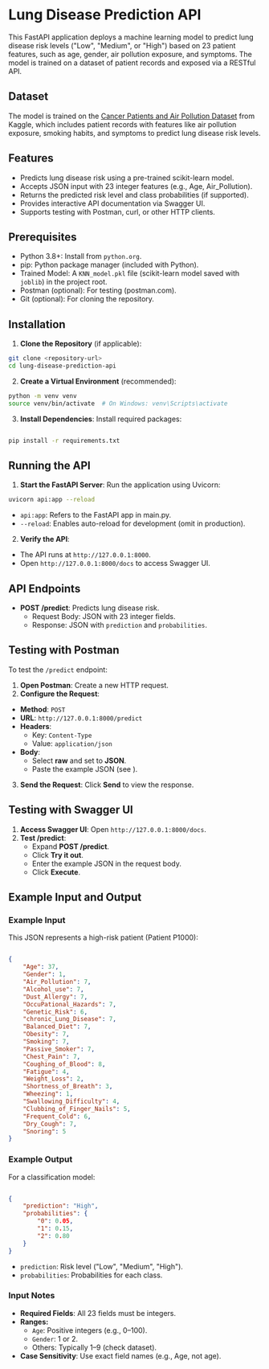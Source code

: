# Lung Disease Prediction API
This FastAPI application deploys a machine learning model to predict lung disease risk levels ("Low", "Medium", or "High") based on 23 patient features, such as age, gender, air pollution exposure, and symptoms. The model is trained on a dataset of patient records and exposed via a RESTful API.

## Dataset
The model is trained on the [Cancer Patients and Air Pollution Dataset](https://www.kaggle.com/datasets/thedevastator/cancer-patients-and-air-pollution-a-new-link) from Kaggle, which includes patient records with features like air pollution exposure, smoking habits, and symptoms to predict lung disease risk levels.

## Features
- Predicts lung disease risk using a pre-trained scikit-learn model.
- Accepts JSON input with 23 integer features (e.g., Age, Air_Pollution).
- Returns the predicted risk level and class probabilities (if supported).
- Provides interactive API documentation via Swagger UI.
- Supports testing with Postman, curl, or other HTTP clients.
## Prerequisites
- Python 3.8+: Install from `python.org`.
- pip: Python package manager (included with Python).
- Trained Model: A `KNN_model.pkl` file (scikit-learn model saved with `joblib`) in the project root.
- Postman (optional): For testing (postman.com).
- Git (optional): For cloning the repository.
## Installation
1. **Clone the Repository** (if applicable):
```bash
git clone <repository-url>
cd lung-disease-prediction-api
```
2. **Create a Virtual Environment** (recommended):
```bash
python -m venv venv
source venv/bin/activate  # On Windows: venv\Scripts\activate
```
3. **Install Dependencies**: Install required packages:
```bash

pip install -r requirements.txt
```

## Running the API
1. **Start the FastAPI Server**: Run the application using Uvicorn:
```bash
uvicorn api:app --reload
```
- `api:app`: Refers to the FastAPI app in main.py.
- `--reload`: Enables auto-reload for development (omit in production).
2. **Verify the API**:
- The API runs at `http://127.0.0.1:8000`.
- Open `http://127.0.0.1:8000/docs` to access Swagger UI.
## API Endpoints

- **POST /predict**: Predicts lung disease risk.
    - Request Body: JSON with 23 integer fields.
    - Response: JSON with `prediction` and `probabilities`.

## Testing with Postman
To test the `/predict` endpoint:

1. **Open Postman**: Create a new HTTP request.
2. **Configure the Request**:
- **Method**: `POST`
- **URL**: `http://127.0.0.1:8000/predict`
- **Headers**:
    - Key: `Content-Type`
    - Value: `application/json`
- **Body**:
    - Select **raw** and set to **JSON**.
    - Paste the example JSON (see ).
3. **Send the Request**: Click **Send** to view the response.

## Testing with Swagger UI
1. **Access Swagger UI**: Open `http://127.0.0.1:8000/docs`.
2. **Test /predict**:
    - Expand **POST /predict**.
    - Click **Try it out**.
    - Enter the example JSON in the request body.
    - Click **Execute**.
## Example Input and Output
### Example Input
This JSON represents a high-risk patient (Patient P1000):

```json

{
    "Age": 37,
    "Gender": 1,
    "Air_Pollution": 7,
    "Alcohol_use": 7,
    "Dust_Allergy": 7,
    "OccuPational_Hazards": 7,
    "Genetic_Risk": 6,
    "chronic_Lung_Disease": 7,
    "Balanced_Diet": 7,
    "Obesity": 7,
    "Smoking": 7,
    "Passive_Smoker": 7,
    "Chest_Pain": 7,
    "Coughing_of_Blood": 8,
    "Fatigue": 4,
    "Weight_Loss": 2,
    "Shortness_of_Breath": 3,
    "Wheezing": 1,
    "Swallowing_Difficulty": 4,
    "Clubbing_of_Finger_Nails": 5,
    "Frequent_Cold": 6,
    "Dry_Cough": 7,
    "Snoring": 5
}
```
### Example Output
For a classification model:

```json

{
    "prediction": "High",
    "probabilities": {
        "0": 0.05,
        "1": 0.15,
        "2": 0.80
    }
}
```
- `prediction`: Risk level ("Low", "Medium", "High").
- `probabilities`: Probabilities for each class.
### Input Notes
- **Required Fields**: All 23 fields must be integers.
- **Ranges:**
    - `Age`: Positive integers (e.g., 0–100).
    - `Gender`: 1 or 2.
    - Others: Typically 1–9 (check dataset).
- **Case Sensitivity**: Use exact field names (e.g., Age, not age).
